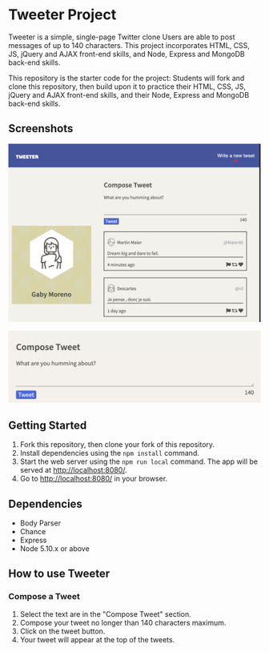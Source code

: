 # Tweeter Project

Tweeter is a simple, single-page Twitter clone  Users are able to post messages of up to 140 characters. This project incorporates HTML, CSS, JS, jQuery and AJAX front-end skills, and Node, Express and MongoDB back-end skills.

This repository is the starter code for the project: Students will fork and clone this repository, then build upon it to practice their HTML, CSS, JS, jQuery and AJAX front-end skills, and their Node, Express and MongoDB back-end skills.

## Screenshots
!["Screenshot of entire page"](https://github.com/gabmor38/tweeter/blob/master/public/docs/tweets%20main.png?raw=true)

!["Screenshot of tweeter box"](https://github.com/gabmor38/tweeter/blob/master/public/docs/Tweet-box.png?raw=true)

## Getting Started

1. Fork this repository, then clone your fork of this repository.
2. Install dependencies using the `npm install` command.
3. Start the web server using the `npm run local` command. The app will be served at <http://localhost:8080/>.
4. Go to <http://localhost:8080/> in your browser.

## Dependencies

- Body Parser
- Chance
- Express
- Node 5.10.x or above

## How to use Tweeter

### Compose a Tweet

1. Select the text are in the "Compose Tweet" section.
2. Compose your tweet no longer than 140 characters maximum.
3. Click on the tweet button.
4. Your tweet will appear at the top of the tweets.
